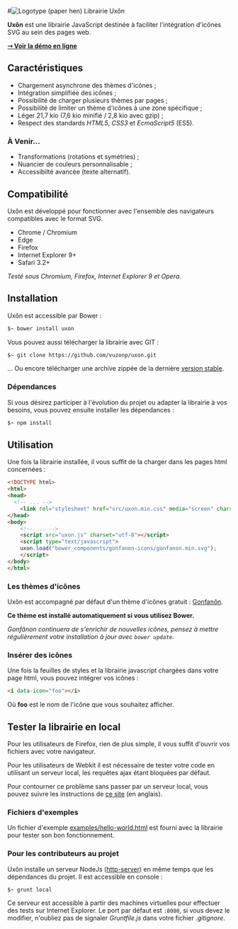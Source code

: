 #![Logotype (paper hen)](https://i.imgur.com/cAeI3W3.png) Librairie Uxôn

**Uxôn** est une librairie JavaScript destinée à faciliter l'intégration d'icônes SVG au sein des pages web.

**[&#x21FE; Voir la démo en ligne](http://jsbin.com/depefi/edit?html,css,js,output)**

## Caractéristiques

- Chargement asynchrone des thèmes d'icônes ;
- Intégration simplifiée des icônes ;
- Possibilité de charger plusieurs thèmes par pages ;
- Possibilité de limiter un thème d'icônes à une zone spécifique ;
- Léger 21,7 kio (7,6 kio minifié / 2,8 kio avec gzip) ;
- Respect des standards *HTML5*, *CSS3* et *EcmaScript5* (ES5).

### À Venir...

- Transformations (rotations et symétries) ;
- Nuancier de couleurs personnalisable ;
- Accessibilté avancée (texte alternatif).

## Compatibilité

Uxôn est développé pour fonctionner avec l'ensemble des navigateurs compatibles avec le format SVG.

- Chrome / Chromium
- Edge
- Firefox
- Internet Explorer 9+
- Safari 3.2+

*Testé sous Chromium, Firefox, Internet Explorer 9 et Opera.*

## Installation

Uxôn est accessible par Bower :
```sh
$~ bower install uxon
```
Vous pouvez aussi télécharger la librairie avec GIT :
```sh
$~ git clone https://github.com/vuzonp/uxon.git
```

... Ou encore télécharger une archive zippée de la dernière [version stable](https://github.com/vuzonp/uxon/archive/master.zip).

### Dépendances

Si vous désirez participer à l'évolution du projet ou adapter la librairie à vos besoins, vous pouvez ensuite installer les dépendances :

```sh
$~ npm install
```

## Utilisation

Une fois la librairie installée, il vous suffit de la charger dans les pages html concernées :

```html
<!DOCTYPE html>
<html>
<head>
  <!-- ... -->
	<link rel="stylesheet" href="src/uxon.min.css" media="screen" charset="utf-8">
</head>
<body>
	<!-- ... -->
	<script src="uxon.js" charset="utf-8"></script>
	<script type="text/javascript">
	uxon.load("bower_components/gonfanon-icons/gonfanon.min.svg");
 	</script>
</body>
</html>
```

### Les thèmes d'icônes

Uxôn est accompagné par défaut d'un thème d'icônes gratuit : [Gonfanôn](https://github.com/vuzonp/gonfanon-icons).

**Ce thème est installé automatiquement si vous utilisez Bower.**

*Gonfânon continuera de s'enrichir de nouvelles icônes, pensez à mettre régulièrement votre installation à jour avec `bower update`.*

### Insérer des icônes

Une fois la feuilles de styles et la librairie javascript chargées dans votre page html, vous pouvez intégrer vos icônes :

```html
<i data-icon="foo"></i>
```

Où **foo** est le nom de l'icône que vous souhaitez afficher.

## Tester la librairie en local

Pour les utilisateurs de Firefox, rien de plus simple, il vous suffit d'ouvrir vos fichiers avec votre navigateur.

Pour les utilisateurs de Webkit il est nécessaire de tester votre code en utilisant un serveur local, les requêtes ajax étant bloquées par défaut.

Pour contourner ce problème sans passer par un serveur local, vous pouvez suivre les instructions de [ce site](http://www.chrome-allow-file-access-from-file.com/) (en anglais).

### Fichiers d'exemples

Un fichier d'exemple [examples/hello-world.html](https://github.com/vuzonp/uxon/blob/master/examples/hello-world.html) est fourni avec la librairie pour tester son bon fonctionnement.

### Pour les contributeurs au projet
Uxôn installe un serveur NodeJs ([http-server](https://www.npmjs.com/package/http-server)) en même temps que les dépendances du projet. Il est accessible en console :

```sh
$~ grunt local
```

Ce serveur est accessible à partir des machines virtuelles pour effectuer des tests sur Internet Explorer. Le port par défaut est `:8080`, si vous devez le modifier, n'oubliez pas de signaler *Gruntfile.js* dans votre fichier *.gitignore*.
